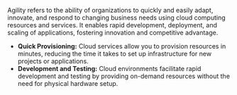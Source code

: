 Agility refers to the ability of organizations to quickly and easily adapt, innovate, and respond to changing business needs using cloud computing resources and services. It enables rapid development, deployment, and scaling of applications, fostering innovation and competitive advantage.

- **Quick Provisioning:** Cloud services allow you to provision resources in minutes, reducing the time it takes to set up infrastructure for new projects or applications.
- **Development and Testing:** Cloud environments facilitate rapid development and testing by providing on-demand resources without the need for physical hardware setup.